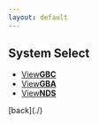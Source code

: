 ```yaml
---
layout: default
---
```


## System Select
<tbutton>
<ul id="tbutton">
            <li><a href="https://github.com/pages-themes/minimal/zipball/master">View<strong>GBC</strong></a></li>
            <li><a href="https://github.com/pages-themes/minimal/tarball/master">View<strong>GBA</strong></a></li>
            <li><a href="https://github.com/pages-themes/minimal/tarball/master">View<strong>NDS</strong></a></li>
          </ul>
</tbutton>
<!--<li><a href="https://github.com/pages-themes/minimal/tarball/master">View<strong>3DS</strong></a></li>-->
[back](./)
